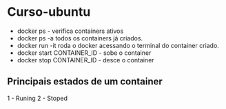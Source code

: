# Curso-ubuntu
* docker ps - verifica containers ativos
* docker ps -a todos os containers já criados.
* docker run -it roda o docker acessando o terminal do container criado.
* docker start CONTAINER_ID - sobe o container
* docker stop CONTAINER_ID - desce o container
## Principais estados de um container
1 - Runing
2 - Stoped
